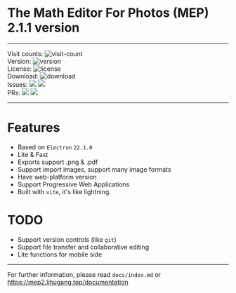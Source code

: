 # The Math Editor For Photos (MEP) 2.1.1 version
- - -
Visit counts: ![visit-count](https://profile-counter.glitch.me/lihugang-MEP2/count.svg)  
Version: ![version](https://img.shields.io/github/package-json/v/lihugang/mep2)  
License: ![license](https://img.shields.io/github/license/lihugang/mep2)  
Download: ![download](https://img.shields.io/github/downloads/lihugang/mep2/total)  
Issues: ![](https://img.shields.io/github/issues/lihugang/mep2) ![](https://img.shields.io/github/issues-closed/lihugang/mep2)  
PRs: ![](https://img.shields.io/github/issues-pr/lihugang/mep2) ![](https://img.shields.io/github/issues-pr-closed/lihugang/mep2)  
- - -
# Features
- Based on `Electron` `22.1.0`
- Lite & Fast
- Exports support .png & .pdf
- Support import images, support many image formats
- Have web-platform version
- Support Progressive Web Applications
- Built with `vite`, it's like lightning.
# TODO
- Support version controls (like `git`)
- Support file transfer and collaborative editing
- Lite functions for mobile side
- - -
For further information, please read `docs/index.md` or <https://mep2.lihugang.top/documentation>